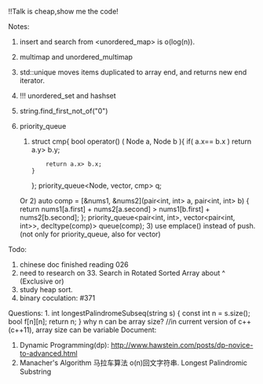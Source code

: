 
!!Talk is cheap,show me the code!

Notes:
1. insert and search from <unordered_map> is o(log(n)).
2. multimap and unordered_multimap
3. std::unique moves items duplicated to array end, and returns new end iterator.
4. !!! unordered_set and hashset
5. string.find_first_not_of("0")
6. priority_queue
	1)	struct cmp{
		    bool operator() ( Node a, Node b ){
		        if( a.x== b.x ) return a.y> b.y;
		         
		        return a.x> b.x; 
		    }
		};
		priority_queue<Node, vector<Node>, cmp> q;  

	Or
	2)	auto comp = [&nums1, &nums2](pair<int, int> a, pair<int, int> b) {
		    return nums1[a.first] + nums2[a.second] > nums1[b.first] + nums2[b.second];
		};
		priority_queue<pair<int, int>, vector<pair<int, int>>, decltype(comp)> queue(comp);
	3)	use emplace() instead of push. (not only for priority_queue, also for vector)


Todo:
1. chinese doc finished reading 026
2. need to research on 33. Search in Rotated Sorted Array about ^ (Exclusive or)
3. study heap sort.
4. binary coculation: #371

Questions:
1.
    int longestPalindromeSubseq(string s) {
        const int n = s.size();
          bool f[n][n];
          return n;
    }
    why n can be array size?
    //in current version of c++(c++11), array size can be variable
Document:
1. Dynamic Programming(dp): http://www.hawstein.com/posts/dp-novice-to-advanced.html
2. Manacher's Algorithm 马拉车算法 o(n)回文字符串. Longest Palindromic Substring